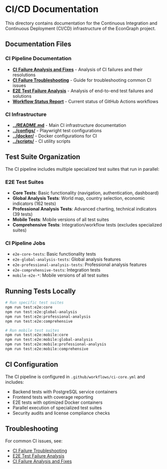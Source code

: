 # CI/CD Documentation

This directory contains documentation for the Continuous Integration and Continuous Deployment (CI/CD) infrastructure of the EconGraph project.

## Documentation Files

### CI Pipeline Documentation
- **[CI Failure Analysis and Fixes](CI_FAILURE_ANALYSIS_AND_FIXES.md)** - Analysis of CI failures and their resolutions
- **[CI Failure Troubleshooting](CI_FAILURE_TROUBLESHOOTING.md)** - Guide for troubleshooting common CI issues
- **[E2E Test Failure Analysis](E2E_TEST_FAILURE_ANALYSIS.md)** - Analysis of end-to-end test failures and solutions
- **[Workflow Status Report](workflow-status-report.md)** - Current status of GitHub Actions workflows

### CI Infrastructure
- **[../README.md](../README.md)** - Main CI infrastructure documentation
- **[../configs/](../configs/)** - Playwright test configurations
- **[../docker/](../docker/)** - Docker configurations for CI
- **[../scripts/](../scripts/)** - CI utility scripts

## Test Suite Organization

The CI pipeline includes multiple specialized test suites that run in parallel:

### E2E Test Suites
- **Core Tests**: Basic functionality (navigation, authentication, dashboard)
- **Global Analysis Tests**: World map, country selection, economic indicators (162 tests)
- **Professional Analysis Tests**: Advanced charting, technical indicators (39 tests)
- **Mobile Tests**: Mobile versions of all test suites
- **Comprehensive Tests**: Integration/workflow tests (excludes specialized suites)

### CI Pipeline Jobs
- `e2e-core-tests`: Basic functionality tests
- `e2e-global-analysis-tests`: Global analysis features
- `e2e-professional-analysis-tests`: Professional analysis features
- `e2e-comprehensive-tests`: Integration tests
- `mobile-e2e-*`: Mobile versions of all test suites

## Running Tests Locally

```bash
# Run specific test suites
npm run test:e2e:core
npm run test:e2e:global-analysis
npm run test:e2e:professional-analysis
npm run test:e2e:comprehensive

# Run mobile test suites
npm run test:e2e:mobile:core
npm run test:e2e:mobile:global-analysis
npm run test:e2e:mobile:professional-analysis
npm run test:e2e:mobile:comprehensive
```

## CI Configuration

The CI pipeline is configured in `.github/workflows/ci-core.yml` and includes:
- Backend tests with PostgreSQL service containers
- Frontend tests with coverage reporting
- E2E tests with optimized Docker containers
- Parallel execution of specialized test suites
- Security audits and license compliance checks

## Troubleshooting

For common CI issues, see:
- [CI Failure Troubleshooting](CI_FAILURE_TROUBLESHOOTING.md)
- [E2E Test Failure Analysis](E2E_TEST_FAILURE_ANALYSIS.md)
- [CI Failure Analysis and Fixes](CI_FAILURE_ANALYSIS_AND_FIXES.md)
